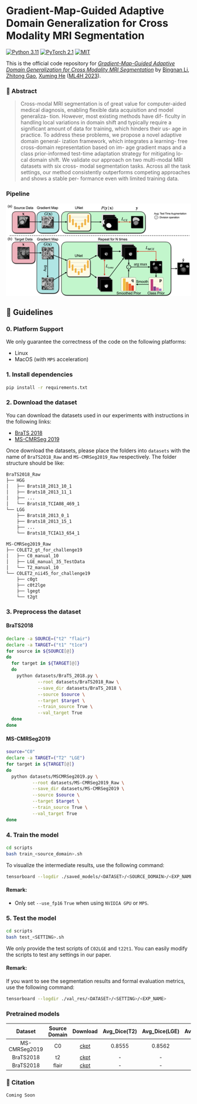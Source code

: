 # Gradient-Map-Guided Adaptive Domain Generalization for Cross Modality MRI Segmentation

[![Python 3.11](https://img.shields.io/badge/Python-3.11-3776AB.svg?logo=python)](https://www.python.org/)
[![PyTorch 2.1](https://img.shields.io/badge/PyTorch-2.1-EE4C2C.svg?logo=pytorch)](https://pytorch.org/docs/1.4.0/)
[![MIT](https://img.shields.io/badge/License-MIT-3DA639.svg?logo=open-source-initiative)]()

This is the official code repository for
[*Gradient-Map-Guided Adaptive Domain Generalization for Cross Modality MRI Segmentation*]()
by [Bingnan Li](https://cuttle-fish-my.github.io/libingnan.github.io/),
[Zhitong Gao](https://gaozhitong.github.io),
[Xuming He](https://xmhe.bitbucket.io)
([ML4H 2023](https://ml4health.github.io/2023/)).

### 📜 Abstract

> Cross-modal MRI segmentation is of great value for computer-aided medical diagnosis, enabling flexible data
> acquisition and model generaliza- tion. However, most existing methods have dif- ficulty in handling local variations
> in
> domain shift and typically require a significant amount of data for training, which hinders their us- age in practice.
> To address these problems, we propose a novel adaptive domain general- ization framework, which integrates a learning-
> free cross-domain representation based on im- age gradient maps and a class prior-informed test-time adaptation
> strategy
> for mitigating lo- cal domain shift. We validate our approach on two multi-modal MRI datasets with six cross- modal
> segmentation tasks. Across all the task settings, our method consistently outperforms competing approaches and shows a
> stable per- formance even with limited training data.

### Pipeline

![avatar](./images/pipeline.png)

## 🚀 Guidelines

### 0. Platform Support

We only guarantee the correctness of the code on the following platforms:

* Linux
* MacOS (with `MPS` acceleration)

### 1. Install dependencies

```bash
pip install -r requirements.txt
```

### 2. Download the dataset

You can download the datasets used in our experiments with instructions in the following links:

- [BraTS 2018](https://www.med.upenn.edu/sbia/brats2018/data.html)
- [MS-CMRSeg 2019](https://zmiclab.github.io/zxh/0/mscmrseg19/)

Once download the datasets, please place the folders into `datasets` with the name of `BraTS2018_Raw`
and `MS-CMRSeg2019_Raw` respectively. The folder structure should be like:

```
BraTS2018_Raw
├── HGG
│   ├── Brats18_2013_10_1
│   ├── Brats18_2013_11_1
│   ├── ...
│   └── Brats18_TCIA08_469_1
└── LGG
    ├── Brats18_2013_0_1
    ├── Brats18_2013_15_1
    ├── ...
    └── Brats18_TCIA13_654_1
```

```
MS-CMRSeg2019_Raw
├── C0LET2_gt_for_challenge19
│   ├── C0_manual_10
│   ├── LGE_manual_35_TestData
│   └── T2_manual_10
└── C0LET2_nii45_for_challenge19
    ├── c0gt
    ├── c0t2lge
    ├── lgegt
    └── t2gt
```

### 3. Preprocess the dataset

#### BraTS2018

```bash
declare -a SOURCE=("t2" "flair")
declare -a TARGET=("t1" "t1ce")
for source in ${SOURCE[@]}
do
  for target in ${TARGET[@]}
  do
    python datasets/BraTS_2018.py \
            --root datasets/BraTS2018_Raw \
            --save_dir datasets/BraTS_2018 \
            --source $source \
            --target $target \
            --train_source True \
            --val_target True
  done
done
```

#### MS-CMRSeg2019

```bash
source="C0"
declare -a TARGET=("T2" "LGE")
for target in ${TARGET[@]}
do
  python datasets/MSCMRSeg2019.py \
          --root datasets/MS-CMRSeg2019_Raw \
          --save_dir datasets/MS-CMRSeg2019 \
          --source $source \
          --target $target \
          --train_source True \
          --val_target True
done
```

### 4. Train the model

```bash
cd scripts
bash train_<source_domain>.sh
```

To visualize the intermediate results, use the following command:

```bash
tensorboard --logdir ./saved_models/<DATASET>/<SOURCE_DOMAIN>/<EXP_NAME>
```

#### Remark:

* Only set `--use_fp16` `True` when using `NVIDIA GPU` or `MPS`.

### 5. Test the model

```bash
cd scripts
bash test_<SETTING>.sh
```

We only provide the test scripts of `C02LGE` and `t22t1`.
You can easily modify the scripts to test any settings in our paper.

#### Remark:

If you want to see the segmentation results and formal evaluation metrics, use the following command:

```bash
tensorboard --logdir ./val_res/<DATASET>/<SETTING>/<EXP_NAME>
```

### Pretrained models

|    Dataset    | Source Domain |                                           Download                                            | Avg_Dice(T2) | Avg_Dice(LGE) | Avg_Dice(t1) | Avg_Dice(t1ce) |  Size  |
|:-------------:|:-------------:|:---------------------------------------------------------------------------------------------:|:------------:|:-------------:|:------------:|:--------------:|:------:|
| MS-CMRSeg2019 |      C0       | [ckpt](https://drive.google.com/file/d/1BlYVIOSf_nXve89G-C8U47wVC8vA-zJF/view?usp=share_link) |    0.8555    |    0.8562     |      -       |       -        | 105.6M |
|   BraTS2018   |      t2       |  [ckpt](https://drive.google.com/file/d/1Z6AvTQmGyA03ehivOpfBHuseFA97q0ov/view?usp=sharing)   |      -       |       -       |    0.6813    |     0.6914     | 105.6M |
|   BraTS2018   |     flair     |  [ckpt](https://drive.google.com/file/d/1rAdST_vNGqXPcoAbI6_XHR2IycP5ZRjM/view?usp=sharing)   |      -       |       -       |    0.4189    |     0.5986     | 105.6M |

### 📝 Citation

```angular2html
Coming Soon
```